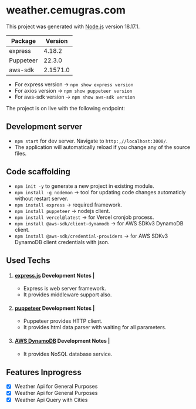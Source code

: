 # weather.cemugras.com

This project was generated with [Node.js](https://nodejs.org/en) version 18.17.1.

| Package      | Version  |
|--------------|----------|
| express      | 4.18.2   |
| Puppeteer    | 22.3.0   |
| aws-sdk      | 2.1571.0 |

- For express version -> `npm show express version`
- For axios version -> `npm show puppeteer version`
- For aws-sdk version -> `npm show aws-sdk version`

The project is on live with the following endpoint:

## Development server

- `npm start` for dev server. Navigate to `http:,//localhost:3000/`.
- The application will automatically reload if you change any of the source files.

## Code scaffolding

- `npm init -y` to generate a new project in existing module.
- `npm install -g nodemon` -> tool for updating code changes automaticly without restart server.
- `npm install express` -> required framework.
- `npm install puppeteer` -> nodejs client.
- `npm install vercel@latest` -> for Vercel cronjob process.
- `npm install @aws-sdk/client-dynamodb` -> for AWS SDKv3 DynamoDB client.
- `npm install @aws-sdk/credential-providers` -> for AWS SDKv3 DynamoDB client credentials with json.

## Used Techs

1) #### [express.js](https://expressjs.com/) Development Notes  |
    - Express is web server framework.
    - It provides middleware support also.
2) #### [puppeteer](https://pptr.dev/) Development Notes  |
    - Puppeteer provides HTTP client.
    - It provides html data parser with waiting for all parameters.
3) #### [AWS DynamoDB](https://docs.aws.amazon.com/amazondynamodb/latest/developerguide/Introduction.html) Development Notes |
    - It provides NoSQL database service.

## Features Inprogress
- [x] Weather Api for General Purposes
- [x] Weather Api for General Purposes
- [x] Weather Api Query with Cities